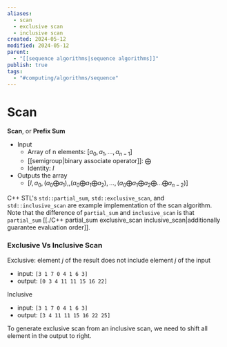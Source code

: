 ```yaml
---
aliases:
  - scan
  - exclusive scan
  - inclusive scan
created: 2024-05-12
modified: 2024-05-12
parent:
  - "[[sequence algorithms|sequence algorithms]]"
publish: true
tags:
  - "#computing/algorithms/sequence"
---
```


# Scan
**Scan**, or **Prefix Sum**
- Input
  - Array of n elements: $[a_0, a_1, \dots, a_{n-1}]$
  - [[semigroup|binary associate operator]]: $\bigoplus$
  - Identity: $I$
- Outputs the array
  - $[I, a_0, (a_0 \bigoplus a_1), , (a_0 \bigoplus a_1 \bigoplus a_2), \dots, (a_0 \bigoplus a_1 \bigoplus a_2 \bigoplus \dots \bigoplus a_{n-2})]$

C++ STL's `std::partial_sum`, `std::exclusive_scan`, and `std::inclusive_scan` are example implementation of the scan algorithm. Note that the difference of `partial_sum` and `inclusive_scan` is that `partial_sum` [[./C++ partial_sum exclusive_scan inclusive_scan|additionally guarantee evaluation order]].

### Exclusive Vs Inclusive Scan
Exclusive: element $j$ of the result does not include element $j$ of the input
- input: `[3 1 7 0 4 1 6 3]`
- output: `[0 3 4 11 11 15 16 22]`

Inclusive
- input: `[3 1 7 0 4 1 6 3]`
- output: `[3 4 11 11 15 16 22 25]`

To generate exclusive scan from an inclusive scan, we need to shift all element in the output to right.